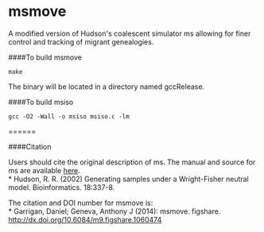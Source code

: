 msmove
======

A modified version of Hudson's coalescent simulator ms allowing for finer control and tracking of migrant genealogies.

####To build msmove
```
make
```
The binary will be located in a directory named gccRelease.

####To build msiso
```
gcc -O2 -Wall -o msiso msiso.c -lm
```
======

####Citation

Users should cite the original description of ms. The manual and source for ms are available [here](https://webshare.uchicago.edu/xythoswfs/webview/fileManager?stk=7EB767DDE194BCF&entryName=%2Fusers%2Frhudson1%2FPublic%2Fms.folder&msgStatus=).   
    * Hudson, R. R. (2002) Generating samples under a Wright-Fisher neutral model. Bioinformatics. 18:337-8.

The citation and  DOI number for msmove is:   
    * Garrigan, Daniel; Geneva, Anthony J (2014): msmove. figshare. http://dx.doi.org/10.6084/m9.figshare.1060474
